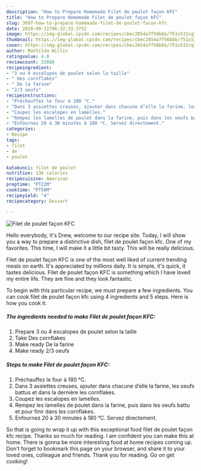 ```yaml
---
description: "How to Prepare Homemade Filet de poulet façon KFC"
title: "How to Prepare Homemade Filet de poulet façon KFC"
slug: 3697-how-to-prepare-homemade-filet-de-poulet-facon-kfc
date: 2020-09-11T06:32:33.375Z
image: https://img-global.cpcdn.com/recipes/cbec2854a7f56bbb/751x532cq70/filet-de-poulet-facon-kfc-photo-principale-de-la-recette.jpg
thumbnail: https://img-global.cpcdn.com/recipes/cbec2854a7f56bbb/751x532cq70/filet-de-poulet-facon-kfc-photo-principale-de-la-recette.jpg
cover: https://img-global.cpcdn.com/recipes/cbec2854a7f56bbb/751x532cq70/filet-de-poulet-facon-kfc-photo-principale-de-la-recette.jpg
author: Mathilda Willis
ratingvalue: 4.8
reviewcount: 33888
recipeingredient:
- "3 ou 4 escalopes de poulet selon la taille"
- " Des cornflakes"
- " De la farine"
- "2/3 oeufs"
recipeinstructions:
- "Préchauffez le four à 180 °C."
- "Dans 3 assiettes creuses, ajouter dans chacune d’elle la farine, les oeufs battus et dans la dernière les cornflakes."
- "Coupez les escalopes en lamelles."
- "Rempez les lamelles de poulet dans la farine, puis dans les oeufs battu et pour finir dans les cornflakes."
- "Enfournez 20 à 30 minutes à 180 °C. Servez directement."
categories:
- Recipe
tags:
- filet
- de
- poulet

katakunci: filet de poulet 
nutrition: 136 calories
recipecuisine: American
preptime: "PT22M"
cooktime: "PT50M"
recipeyield: "4"
recipecategory: Dessert

---
```



![Filet de poulet façon KFC](https://img-global.cpcdn.com/recipes/cbec2854a7f56bbb/751x532cq70/filet-de-poulet-facon-kfc-photo-principale-de-la-recette.jpg)

Hello everybody, it's Drew, welcome to our recipe site. Today, I will show you a way to prepare a distinctive dish, filet de poulet façon kfc. One of my favorites. This time, I will make it a little bit tasty. This will be really delicious.

Filet de poulet façon KFC is one of the most well liked of current trending meals on earth. It's appreciated by millions daily. It is simple, it's quick, it tastes delicious. Filet de poulet façon KFC is something which I have loved my entire life. They are fine and they look fantastic.




To begin with this particular recipe, we must prepare a few ingredients. You can cook filet de poulet façon kfc using 4 ingredients and 5 steps. Here is how you cook it.

<!--inarticleads1-->

##### The ingredients needed to make Filet de poulet façon KFC:

1. Prepare 3 ou 4 escalopes de poulet selon la taille
1. Take  Des cornflakes
1. Make ready  De la farine
1. Make ready 2/3 oeufs




<!--inarticleads2-->

##### Steps to make Filet de poulet façon KFC:

1. Préchauffez le four à 180 °C.
1. Dans 3 assiettes creuses, ajouter dans chacune d’elle la farine, les oeufs battus et dans la dernière les cornflakes.
1. Coupez les escalopes en lamelles.
1. Rempez les lamelles de poulet dans la farine, puis dans les oeufs battu et pour finir dans les cornflakes.
1. Enfournez 20 à 30 minutes à 180 °C. Servez directement.




So that is going to wrap it up with this exceptional food filet de poulet façon kfc recipe. Thanks so much for reading. I am confident you can make this at home. There is gonna be more interesting food at home recipes coming up. Don't forget to bookmark this page on your browser, and share it to your loved ones, colleague and friends. Thank you for reading. Go on get cooking!
